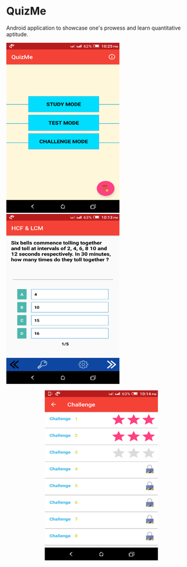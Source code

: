 # QuizMe
Android application to showcase one's prowess and learn quantitative aptitude.


<img src="images/HomeScreen.png" width="300" height="450">                        <img src="images/Study Mode.png" width="300" height="450">
<center><img src="images/ChallengeMode.png" width="300" height="450"></center>


